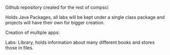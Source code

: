 Github repository created for the rest of compsci

Holds Java Packages, all labs will be kept under a single class package and 
projects will have their own for bigger creation.

Creation of multiple apps:

Labs:
	Library, holds information about many different books and stores 
	those in files.